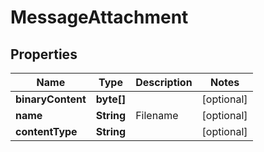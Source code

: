 

# MessageAttachment

## Properties

Name | Type | Description | Notes
------------ | ------------- | ------------- | -------------
**binaryContent** | **byte[]** |  |  [optional]
**name** | **String** | Filename |  [optional]
**contentType** | **String** |  |  [optional]



